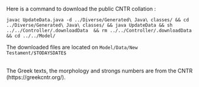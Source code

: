 Here is a command to download the public CNTR collation : 
```
javac UpdateData.java -d ../Diverse/Generated\ Java\ classes/ && cd ../Diverse/Generated\ Java\ classes/ && java UpdateData && sh ../../Controller/.downloadData  && rm ../../Controller/.downloadData && cd ../../Model/
```
The downloaded files are located on ```Model/Data/New Testament/$TODAYSDATE$```

<br />
The Greek texts, the morphology and strongs numbers are from the CNTR (https://greekcntr.org/).

